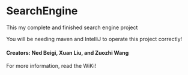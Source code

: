 # SearchEngine
This my complete and finished search engine project

You will be needing maven and IntelliJ to operate this project correctly!

#### Creators: Ned Beigi, Xuan Liu, and Zuozhi Wang

For more information, read the WiKi!
